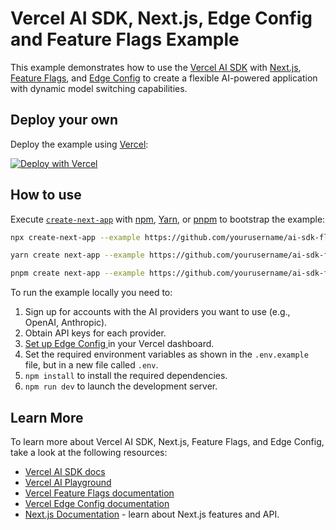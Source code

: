 # Vercel AI SDK, Next.js, Edge Config and Feature Flags Example

This example demonstrates how to use the [Vercel AI SDK](https://sdk.vercel.ai/docs) with [Next.js](https://nextjs.org/), [Feature Flags](https://vercel.com/docs/workflow-collaboration/feature-flags), and [Edge Config](https://vercel.com/docs/storage/edge-config) to create a flexible AI-powered application with dynamic model switching capabilities.

## Deploy your own

Deploy the example using [Vercel](https://vercel.com?utm_source=github&utm_medium=readme&utm_campaign=ai-sdk-example):

[![Deploy with Vercel](https://vercel.com/button)](https://vercel.com/new/clone?repository-url=https%3A%2F%2Fgithub.com%2Fyourusername%2Fdynamic-ai-switching&project-name=dynamic-ai-switching&repository-name=dynamic-ai-switching)

## How to use

Execute [`create-next-app`](https://github.com/vercel/next.js/tree/canary/packages/create-next-app) with [npm](https://docs.npmjs.com/cli/init), [Yarn](https://yarnpkg.com/lang/en/docs/cli/create/), or [pnpm](https://pnpm.io) to bootstrap the example:

```bash
npx create-next-app --example https://github.com/yourusername/ai-sdk-flags-edge-config-example ai-sdk-flags-edge-config-example
```

```bash
yarn create next-app --example https://github.com/yourusername/ai-sdk-flags-edge-config-example ai-sdk-flags-edge-config-example
```

```bash
pnpm create next-app --example https://github.com/yourusername/ai-sdk-flags-edge-config-example ai-sdk-flags-edge-config-example
```

To run the example locally you need to:

1. Sign up for accounts with the AI providers you want to use (e.g., OpenAI, Anthropic).
2. Obtain API keys for each provider.
3. [ Set up Edge Config ](https://vercel.com/docs/storage/edge-config/get-started) in your Vercel dashboard.
4. Set the required environment variables as shown in the `.env.example` file, but in a new file called `.env`.
5. `npm install` to install the required dependencies.
6. `npm run dev` to launch the development server.

## Learn More

To learn more about Vercel AI SDK, Next.js, Feature Flags, and Edge Config, take a look at the following resources:

- [Vercel AI SDK docs](https://sdk.vercel.ai/docs)
- [Vercel AI Playground](https://play.vercel.ai)
- [Vercel Feature Flags documentation](https://vercel.com/docs/workflow-collaboration/feature-flags)
- [Vercel Edge Config documentation](https://vercel.com/docs/concepts/edge-network/edge-config)
- [Next.js Documentation](https://nextjs.org/docs) - learn about Next.js features and API.
